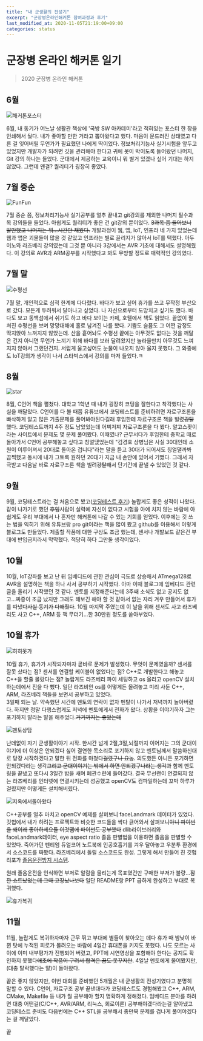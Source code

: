 ```yaml
---
title: "내 군생활의 전성기"
excerpt: "군장병온라인해커톤 참여과정과 후기"
last_modified_at: 2020-11-05T21:19:00+09:00
categories: status
---
```


# 군장병 온라인 해커톤 일기

> 2020 군장병 온라인 해커톤

## 6월

![해커톤포스터](https://image.zdnet.co.kr/2020/06/15/haeunsion_XXg84anIMM.jpg)

6월, 내 동기가 어느날 생활관 책상에 '국방 SW 아카데미'라고 적혀있는 포스터 한 장을 인쇄해서 뒀다. 내가 좋아할 만한 거라고 뽑아왔다고 했다. 마음이 문드러진 상태였고 다른 걸 잊어버릴 무언가가 필요했던 나에게 딱이었다. 정보처리기능사 실기시험을 앞두고 있었지만 개발자가 되려면 깃을 관리해야 한다고 귀에 못이 박이도록 들어왔던 나머지, Git 강의 하나는 들었다. 군대에서 제공하는 교육이니 뭐 별거 있겠나 싶어 기대는 하지 않았다. 그런데 왠걸? 퀄리티가 굉장히 좋았다.

## 7월 중순

![FunFun](https://img1.daumcdn.net/thumb/R720x0.q80/?scode=mtistory2&fname=http%3A%2F%2Fcfile10.uf.tistory.com%2Fimage%2F99C55D465C1F4F5D13BAE8)

7월 중순 쯤, 정보처리기능사 실기공부를 얼추 끝내고 git강의를 제외한 나머지 필수과목 강의들을 들었다. 아쉽게도 퀄리티가 좋은 건 git강의 뿐이었다. ~~3과목 쯤 들어보니 알만했고 나머지는 뭐...시간만 채웠다.~~ 개발과정이 웹, 앱, IoT, 인프라 네 가지 있었는데 웹과 앱은 괴물들이 많을 것 같았고 인프라는 별로 끌리지가 않아서 IoT를 택했다. 아두이노와 라즈베리 강의였는데 그것 뿐 아니라 3강에서는 AVR 기초에 대해서도 설명해줬다. 이 강의로 AVR과 ARM공부를 시작했다고 봐도 무방할 정도로 매력적인 강의였다.

## 7월 말

![수평선](https://previews.123rf.com/images/paylessimages/paylessimages1501/paylessimages150103195/40225872-%EC%88%98%ED%8F%89%EC%84%A0.jpg)

7월 말, 개인적으로 심적 한계에 다다랐다. 바다가 보고 싶어 휴가를 쓰고 무작정 부산으로 갔다. 모든게 두려워서 달아나고 싶었다. 나 자신으로부터 도망치고 싶기도 했다. 바다도 보고 동백섬에서 쉬기도 하고 바다 보이는 카페, 호텔에서 책도 읽었다. 끝없이 펼쳐진 수평선을 보며 망망대해에 홀로 남겨진 나를 봤다. 기쁨도 슬픔도 그 어떤 감정도 딱지앉아 느껴지지 않았는데. 산을 흩어놔도 수평선 끝에는 아무것도 없다는 것을 깨달은 건지 아니면 무언가 느끼기 위해 바다를 보러 달려왔지만 놀라울만치 아무것도 느껴지지 않아서 그랬던건지. 서럽게 울고싶어도 눈물이 나오지 않아 울지 못했다. 그 와중에도 IoT강의가 생각이 나서 스타벅스에서 강의를 마저 들었다.ㅋ

## 8월

![star](https://i.redd.it/mbhzdgc6mfa41.jpg)

8월, C언어 책을 펼쳤다. 대학교 1학년 때 내가 굉장히 코딩을 잘한다고 착각했다는 사실을 깨달았다. C언어를 다 볼 때쯤 유튜브에서 코딩테스트를 준비하려면 자료구조론을 빠삭하게 알고 많은 기출문제를 풀어봐야된다길래 후임한테 자료구조론 책을 빌렸~~강탈~~했다. 코딩테스트까지 4주 정도 남았었는데 어찌저찌 자료구조론을 다 봤다. 알고스팟이라는 사이트에서 문제도 몇 문제 풀어봤다. 이때였나? 근무서다가 후임한테 중학교 때로 돌아가서 C언어 공부해놓고 싶다고 칭얼댔었는데 "김경호 상병님은 사실 30대인데 소원이 이루어져서 20대로 돌아온 겁니다"라는 말을 듣고 30대가 되어서도 칭얼댈까봐 끔찍했고 동시에 내가 그토록 원하던 20대가 지금 내 손안에 있어서 기뻤다. 그래서 자극받고 다음날 바로 자료구조론 책을 빌려~~강탈해~~서 단기간에 끝낼 수 있었던 것 같다.

## 9월

9월, 코딩테스트라는 걸 처음으로 봤고([코딩테스트 후기](https://gyeonghokim.github.io/status/hackerton/)) 놀랍게도 좋은 성적이 나왔다. 같이 나가기로 했던 ~~후임~~사람이 실력에 자신이 없다고 시험을 아예 치지 않는 바람에 아쉽게도 우리 부대에서 나 혼자만 해커톤에 나갈 수 있는 기회를 얻었다. 이후에는 깃 쓰는 법을 익히기 위해 유튜브랑 pro git이라는 책을 많이 봤고 github를 이용해서 이렇게 블로그도 만들었다. 제출할 작품에 대한 구상도 조금 했는데, 센서나 개발보드 같은건 부대에 반입금지라서 막막했다. 적당히 하다 그만둘 생각이었다.

## 10월

10월, IoT강좌를 보고 난 뒤 임베디드에 관한 관심이 극도로 상승해서 ATmega128로 AVR을 설명하는 책을 하나 사서 공부하기 시작했다. 아마 이때 블로그에 임베디드 관련 글을 올리기 시작했던 것 같다. 멘토를 지정해준다는데 3주째 소식도 없고 공지도 없고...짜증이 조금 났지만 그래도 해보긴 해야 할 것 같아서 없는 자리 겨우 만들어서 휴가를 따냈다~~사실 동기가 다해줬다~~. 10월 마지막 주였는데 이 날을 위해 센서도 사고 라즈베리도 사고 C++, ARM 등 책 무더기...한 30만원 정도를 쏟아부었다.

## 10월 휴가

![히히못가](https://upload2.inven.co.kr/upload/2019/08/10/bbs/i13149503872.jpg)

10월 휴가, 휴가가 시작되자마자 곧바로 문제가 발생했다. 무엇이 문제였을까? 센서를 잘못 샀다는 점? 센서를 연결할 케이블이 없었다는 점? C++로 개발한다고 해놓고 C++을 할줄 몰랐다는 점? 놀랍게도 라즈베리 파이 세팅하고 os 올리고 openCV 설치하는데에서 진을 다 뺐다. 일단 라즈비안 os를 어떻게든 올려놓고 미리 사둔 C++, ARM, 라즈베리 책들을 보면서 공부하고 있었다.  
3일째 되는 날. 약속했던 시간에 멘토의 연락이 없자 멘탈이 나가서 저녁까지 놀아버렸다. 하지만 정말 다행스럽게도 저녁에 멘토에게서 전화가 왔다. 상황을 이야기하자 그는 포기하지 말라는 말을 해주었다.~~거기까지는 좋았는데~~

![멘토상담](https://dispatch.cdnser.be/wp-content/uploads/2018/04/20180426152048_13.png)

난데없이 자기 군생활이야기 시작. 한시간 넘게 2절,3절,뇌절까지 이어지는 그의 군대이야기에 더 이상은 안되겠다 싶어 결연한 목소리로 포기하지 않고 멘토님께서 말씀하신대로 당장 시작하겠다고 말한 뒤 전화를 마쳤다~~걸렸구나 요놈~~. 의도했든 아니든 포기하면 안되겠다라는 생각~~그리고 군대이야기는 밖에서 하면 안되겠구나라는 생각~~과 함께 멘토링을 끝냈고 또다시 3일간 밤을 새며 폐관수련에 들어갔다. 결국 무선랜이 연결되지 않는 라즈베리를 인터넷에 연결시키는데 성공했고 openCV도 컴파일하는데 꼬박 하루가 걸렸지만 어떻게든 설치해버렸다.

![지옥에서돌아왔다](https://media.istockphoto.com/vectors/hell-yeah-cute-cartoon-lettering-with-angel-wings-and-evil-devil-and-vector-id1132151835?k=6&m=1132151835&s=170667a&w=0&h=X-Dc4nU2HpeKY1A00y6z7gFrZvcfAf75VIRGbNfE18k=)

C++공부를 얼추 마치고 openCV 예제를 살펴보니 faceLandmark 데이터가 있었다. 깃헙에서 내가 하려는 프로젝트와 비슷한 코드들을 싹다 긁어와서 살펴보니~~아니 파이썬을 왜이래 좋아하세요들 이것땜에 파이썬도 공부했다~~ dlib라이브러리와 faceLandmark데이터, eye aspect ratio 졸음 판별법을 이용하면 졸음을 판별할 수 있었다. 죽어가던 펜티엄 듀얼코어 노트북에 인공호흡기를 겨우 달아놓고 우분투 환경에서 소스코드를 짜봤다. 라즈베리에서 돌릴 소스코드도 완성. 그렇게 해서 만들어 진 깃헙 리포가 [졸음운전방지 시스템](https://github.com/osamhack2020/IoT_drowsinessCare_GyeongHoKim).

원래 졸음운전을 인식하면 부저로 알람을 울리는게 목표였건만 구매한 부저가 불량...~~잠깐 쇼트났었는데 그때 고장났나보다~~ 일단 README랑 PPT 급하게 완성하고 부대로 복귀했다.

![휴가복귀](https://img2.quasarzone.co.kr/img/data/editor/1803/2adcb070edb1f5245672f1cf098966f2_1521445229_8821.gif)

## 11월

11월, 놀랍게도 복귀하자마자 근무 뛰고 부대에 별들이 찾아오는 데다 휴가 때 밤낮이 바뀐 탓에 누적된 피로가 몰려오는 바람에 4일간 휴대폰을 키지도 못했다. 나도 모르는 사이에 이미 내부평가가 진행되어 버렸고, PPT에 시연영상을 포함해야 한다는 공지도 확인하지 못했다~~애초에 작품이 구려서 합격은 꿈도 못꾸지만~~. 4일날 멘토에게 물어봤지만, (대충 탈락했다는 말)이 돌아왔다.

끝은 좋지 않았지만, 이번 대회를 준비했던 5개월은 내 군생활의 전성기였다고 분명히 말할 수 있다. C언어, 자료구조 공부 끝낸대다가 코딩테스트도 경험해봤고 C++, ARM, CMake, Makefile 등 내가 뭘 공부해야 할지 명확하게 정해졌다. 임베디드 분야를 하려면 대충 어떤걸(C/C++, AVR/ARM, 리눅스, 회로이론) 공부해야겠다라는걸 알아냈고 코딩테스트 준비도 다음번에는 C++ STL을 공부해서 종만북 문제를 겁나게 풀어야겠다는 걸 깨달았다.

끝